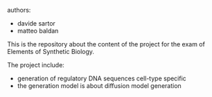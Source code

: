 authors: 
* davide sartor
* matteo baldan

This is the repository about the content of the project for the exam of Elements of Synthetic Biology.

The project include:
- generation of regulatory DNA sequences cell-type specific
- the generation model is about diffusion model generation

